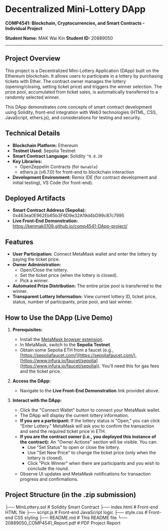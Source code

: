 # Decentralized Mini-Lottery DApp

**COMP4541: Blockchain, Cryptocurrencies, and Smart Contracts - Individual Project**

**Student Name:** MAK Wai Kin
**Student ID:** 20889050

---

## Project Overview

This project is a Decentralized Mini-Lottery Application (DApp) built on the Ethereum blockchain. It allows users to participate in a lottery by purchasing tickets with Ether. The contract owner manages the lottery (opening/closing, setting ticket price) and triggers the winner selection. The prize pool, accumulated from ticket sales, is automatically transferred to a randomly selected winner.

This DApp demonstrates core concepts of smart contract development using Solidity, front-end integration with Web3 technologies (HTML, CSS, JavaScript, ethers.js), and considerations for testing and security.

## Technical Details

*   **Blockchain Platform:** Ethereum
*   **Testnet Used:** Sepolia Testnet
*   **Smart Contract Language:** Solidity `^0.8.20`
*   **Key Libraries:**
    *   OpenZeppelin Contracts (for `Ownable`)
    *   ethers.js (v6.7.0) for front-end to blockchain interaction
*   **Development Environment:** Remix IDE (for contract development and initial testing), VS Code (for front-end).

## Deployed Artifacts

*   **Smart Contract Address (Sepolia):** 0x463ea0E962Eb65b3F6D9e32A19d4bD99c87c7995
*   **Live Front-End Demonstration:** https://kenmak0109.github.io/comp4541-DApp-project/

## Features

*   **User Participation:** Connect MetaMask wallet and enter the lottery by paying the ticket price.
*   **Owner Administration:**
    *   Open/Close the lottery.
    *   Set the ticket price (when the lottery is closed).
    *   Pick a winner.
*   **Automated Prize Distribution:** The entire prize pool is transferred to the winner.
*   **Transparent Lottery Information:** View current lottery ID, ticket price, status, number of participants, prize pool, and last winner.

## How to Use the DApp (Live Demo)

1.  **Prerequisites:**
    *   Install the [MetaMask browser extension](https://metamask.io/).
    *   In MetaMask, switch to the **Sepolia Testnet**.
    *   Obtain some Sepolia ETH from a faucet (e.g., [https://sepoliafaucet.com/](https://sepoliafaucet.com/), [https://www.infura.io/faucet/sepolia](https://www.infura.io/faucet/sepolia)). You'll need this for gas fees and the ticket price.

2.  **Access the DApp:**
    *   Navigate to the **Live Front-End Demonstration** link provided above.

3.  **Interact with the DApp:**
    *   Click the "Connect Wallet" button to connect your MetaMask wallet.
    *   The DApp will display the current lottery information.
    *   **If you are a participant:** If the lottery status is "Open," you can click "Enter Lottery." MetaMask will ask you to confirm the transaction and send the required ticket price in ETH.
    *   **If you are the contract owner (i.e., you deployed this instance of the contract):** An "Owner Actions" section will be visible. You can:
        *   Use "Set Status" to open or close the lottery.
        *   Use "Set New Price" to change the ticket price (only when the lottery is closed).
        *   Click "Pick Winner" when there are participants and you wish to conclude the round.
    *   Observe UI updates and MetaMask notifications for transaction progress and confirmations.

## Project Structure (in the .zip submission)
├── MiniLottery.sol # Solidity Smart Contract
├── index.html # Front-end HTML file
├── script.js # Front-end JavaScript logic
├── style.css # Front-end CSS styling
├── README.md # This README file
└── 20889050_COMP4541_Report.pdf # PDF Project Report